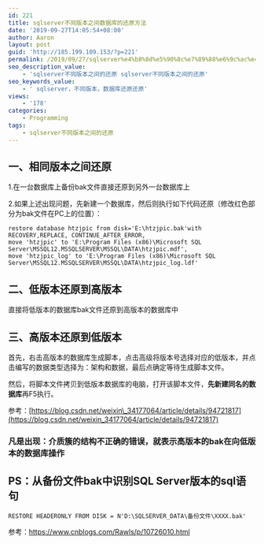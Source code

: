 ```yaml
---
id: 221
title: sqlserver不同版本之间数据库的还原方法
date: '2019-09-27T14:05:54+08:00'
author: Aaron
layout: post
guid: 'http://185.199.109.153/?p=221'
permalink: /2019/09/27/sqlserver%e4%b8%8d%e5%90%8c%e7%89%88%e6%9c%ac%e4%b9%8b%e9%97%b4%e6%95%b0%e6%8d%ae%e5%ba%93%e7%9a%84%e8%bf%98%e5%8e%9f%e6%96%b9%e6%b3%95/
seo_description_value:
    - 'sqlserver不同版本之间的还原 sqlserver不同版本之间的还原'
seo_keywords_value:
    - ' sqlserver，不同版本，数据库还原还原'
views:
    - '178'
categories:
    - Programming
tags:
    - sqlserver不同版本之间的还原
---
```


## **一、相同版本之间还原**

1.在一台数据库上备份bak文件直接还原到另外一台数据库上

2.如果上述出现问题，先新建一个数据库，然后则执行如下代码还原（修改红色部分为bak文件在PC上的位置）：

```
restore database htzjpic from disk='E:\htzjpic.bak'with RECOVERY,REPLACE, CONTINUE_AFTER_ERROR,
move 'htzjpic' to 'E:\Program Files (x86)\Microsoft SQL Server\MSSQL12.MSSQLSERVER\MSSQL\DATA\htzjpic.mdf',
move 'htzjpic_log' to 'E:\Program Files (x86)\Microsoft SQL Server\MSSQL12.MSSQLSERVER\MSSQL\DATA\htzjpic_log.ldf'
```

## **二、低版本还原到高版本**

直接将低版本的数据库bak文件还原到高版本的数据库中

## **三、高版本还原到低版本**

首先，右击高版本的数据库生成脚本，点击高级将版本号选择对应的低版本，并点击编写的数据类型选择为：架构和数据，最后点确定等待生成脚本文件。

然后，将脚本文件拷贝到低版本数据库的电脑，打开该脚本文件，**先新建同名的数据库**再F5执行。

参考：[https://blog.csdn.net/weixin\_34177064/article/details/94721817](https://blog.csdn.net/weixin_34177064/article/details/94721817)

### 凡是出现：介质簇的结构不正确的错误，就表示高版本的bak在向低版本的数据库操作

## PS：从备份文件bak中识别SQL Server版本的sql语句

```
RESTORE HEADERONLY FROM DISK = N'D:\SQLSERVER_DATA\备份文件\XXXX.bak'
```

参考：<https://www.cnblogs.com/Rawls/p/10726010.html>